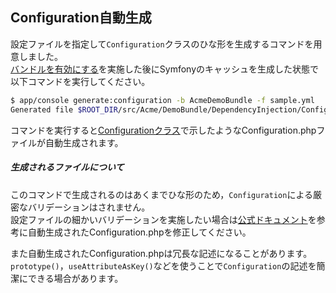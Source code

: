 Configuration自動生成
---------------------

設定ファイルを指定して`Configuration`クラスのひな形を生成するコマンドを用意しました。  
[バンドルを有効にする](index.md#バンドルを有効にする)を実施した後にSymfonyのキャッシュを生成した状態で以下コマンドを実行してください。

```sh
$ app/console generate:configuration -b AcmeDemoBundle -f sample.yml
Generated file $ROOT_DIR/src/Acme/DemoBundle/DependencyInjection/Configuration.php
```

コマンドを実行すると[Configurationクラス](basic-usage.md#configuration%E3%82%AF%E3%83%A9%E3%82%B9)で示したようなConfiguration.phpファイルが自動生成されます。

##### 生成されるファイルについて

このコマンドで生成されるのはあくまでひな形のため，`Configuration`による厳密なバリデーションはされません。  
設定ファイルの細かいバリデーションを実施したい場合は[公式ドキュメント](http://symfony.com/doc/current/components/config/definition.html)を参考に自動生成されたConfiguration.phpを修正してください。

また自動生成されたConfiguration.phpは冗長な記述になることがあります。  
`prototype()`，`useAttributeAsKey()`などを使うことで`Configuration`の記述を簡潔にできる場合があります。
